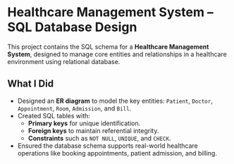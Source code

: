 # Healthcare Management System – SQL Database Design

This project contains the SQL schema for a **Healthcare Management System**, designed to manage core entities and relationships in a healthcare environment using relational database.

## What I Did

- Designed an **ER diagram** to model the key entities: `Patient`, `Doctor`, `Appointment`, `Room`, `Admission`, and `Bill`.
- Created SQL tables with:
  - **Primary keys** for unique identification.
  - **Foreign keys** to maintain referential integrity.
  - **Constraints** such as `NOT NULL`, `UNIQUE`, and `CHECK`.
- Ensured the database schema supports real-world healthcare operations like booking appointments, patient admission, and billing.
